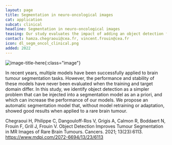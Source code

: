 ```yaml
---
layout: page
title: Segmentation in neuro-oncological images
cat: application
subcat: clinical
headline: Segmentation in neuro-oncological images
teasing: Our study evaluates the impact of adding an object detection framework into brain tumour segmentation models, especially when the models are applied to different domains. 
contact: hamza.chegraoui@cea.fr, vincent.frouin@cea.fr
icon: dl_segm_oncol_clinical.png
added: 2022
---
```


![image-title-here]({{site.url}}/{{site.baseurl}}/images/research/{{page.icon}}){:class="image"}




In recent years, multiple models have been successfully applied to brain tumour segmentation tasks. However, the performance and stability of these models have never been evaluated when the training and target domain differ. In this study, we identify object detection as a simpler problem that can be injected into a segmentation model as an a priori, and which can increase the performance of our models. We propose an automatic segmentation model that, without model retraining or adaptation, showed good results when applied to a rare brain tumour.


Chegraoui H, Philippe C, Dangouloff-Ros V, Grigis A, Calmon R, Boddaert N, Frouin F, Grill J, Frouin V. Object Detection Improves Tumour Segmentation in MR Images of Rare Brain Tumours. Cancers. 2021; 13(23):6113. <a class="external" target="_blank" href="https://www.mdpi.com/2072-6694/13/23/6113">https://www.mdpi.com/2072-6694/13/23/6113</a>

